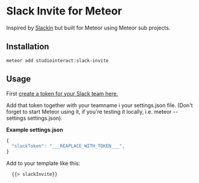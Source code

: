 # Slack Invite for Meteor

Inspired by [Slackin](https://github.com/rauchg/slackin) but built for Meteor using Meteor sub projects.

## Installation

```
meteor add studiointeract:slack-invite
```

## Usage

First [create a token for your Slack team here.](https://api.slack.com/web)

Add that token together with your teamname i your settings.json file. (Don't forget to start Meteor using it, if you're testing it locally, i.e. meteor --settings settings.json).

**Example settings.json**
```js
{
  "slackToken": "___REAPLACE_WITH_TOKEN___",
}
```

Add to your template like this:

```html
  {{> slackInvite}}
```

